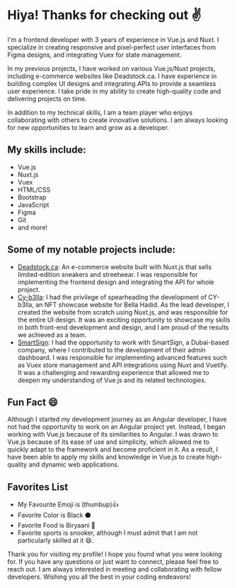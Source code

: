 # Hiya! Thanks for checking out :v:

I'm a frontend developer with 3 years of experience in Vue.js and Nuxt. I specialize in creating responsive and pixel-perfect user interfaces from Figma designs, and integrating Vuex for state management.

In my previous projects, I have worked on various Vue.js/Nuxt projects, including e-commerce websites like Deadstock.ca. I have experience in building complex UI designs and integrating APIs to provide a seamless user experience. I take pride in my ability to create high-quality code and delivering projects on time.

In addition to my technical skills, I am a team player who enjoys collaborating with others to create innovative solutions. I am always looking for new opportunities to learn and grow as a developer.

## My skills include:
* Vue.js
* Nuxt.js
* Vuex
* HTML/CSS
* Bootstrap
* JavaScript
* Figma
* Git
* and more!

## Some of my notable projects include:
* [Deadstock.ca](https://deadstock-v2-dev.deadstock.co/): An e-commerce website built with Nuxt.js that sells limited-edition sneakers and streetwear. I was responsible for implementing the frontend design and integrating the API for whole project.
* [Cy-b3lla](https://cy-b3lle.netlify.app/): I had the privilege of spearheading the development of CY-b3lla, an NFT showcase website for Bella Hadid. As the lead developer, I created the website from scratch using Nuxt.js, and was responsible for the entire UI design. It was an exciting opportunity to showcase my skills in both front-end development and design, and I am proud of the results we achieved as a team.
* [SmartSign](https://www.smartsign.com/): I had the opportunity to work with SmartSign, a Dubai-based company, where I contributed to the development of their admin dashboard. I was responsible for implementing advanced features such as Vuex store management and API integrations using Nuxt and Vuetify. It was a challenging and rewarding experience that allowed me to deepen my understanding of Vue.js and its related technologies.

## Fun Fact :smile:
Although I started my development journey as an Angular developer, I have not had the opportunity to work on an Angular project yet. Instead, I began working with Vue.js because of its similarities to Angular. I was drawn to Vue.js because of its ease of use and simplicity, which allowed me to quickly adapt to the framework and become proficient in it. As a result, I have been able to apply my skills and knowledge in Vue.js to create high-quality and dynamic web applications.

## Favorites List
* My Favourite Emoji is (thumbup):+1:
* Favorite Color is Black :black_circle:
* Favorite Food is Biryaani :fork_and_knife:
* Favorite sports is snooker, although I must admit that I am not particularly skilled at it :smile:.

Thank you for visiting my profile! I hope you found what you were looking for. If you have any questions or just want to connect, please feel free to reach out. I am always interested in meeting and collaborating with fellow developers. Wishing you all the best in your coding endeavors!
